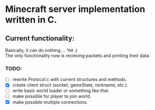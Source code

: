 # Minecraft server implementation written in C.

## Current functionality:
Basically, it can do nothing.... Yet :) \
The only functionality now is recieving packets and printing their data.

### TODO:
  - [ ] rewrite Protocol.c with current structures and methods.
  - [x] create client struct (socket, gameState, nickname, etc.).
  - [ ] write basic world loader or something like that.
  - [ ] make possible for player to join world.
  - [x] make possible multiple connections.
